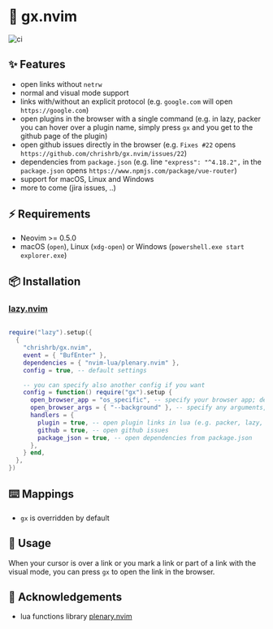 # 🔗 gx.nvim

![ci](https://github.com/chrishrb/gx.nvim/actions/workflows/ci.yml/badge.svg)

## ✨ Features

* open links without `netrw`
* normal and visual mode support
* links with/without an explicit protocol (e.g. `google.com` will open `https://google.com`)
* open plugins in the browser with a single command (e.g. in lazy, packer you can hover over a plugin name, simply press `gx` and you get to the github page of the plugin)
* open github issues directly in the browser (e.g. `Fixes #22` opens `https://github.com/chrishrb/gx.nvim/issues/22`)
* dependencies from `package.json` (e.g. line `"express": "^4.18.2",` in the `package.json` opens `https://www.npmjs.com/package/vue-router`)
* support for macOS, Linux and Windows
* more to come (jira issues, ..)

## ⚡️ Requirements

* Neovim >= 0.5.0
* macOS (`open`), Linux (`xdg-open`) or Windows (`powershell.exe start explorer.exe`)

## 📦 Installation

### [lazy.nvim](https://github.com/folke/lazy.nvim)

```lua

require("lazy").setup({
  {
    "chrishrb/gx.nvim",
    event = { "BufEnter" },
    dependencies = { "nvim-lua/plenary.nvim" },
    config = true, -- default settings

    -- you can specify also another config if you want
    config = function() require("gx").setup {
      open_browser_app = "os_specific", -- specify your browser app; default for macOS is "open" and for Linux "xdg-open"
      open_browser_args = { "--background" }, -- specify any arguments, such as --background for macOS' "open".
      handlers = {
        plugin = true, -- open plugin links in lua (e.g. packer, lazy, ..)
        github = true, -- open github issues
        package_json = true, -- open dependencies from package.json
      },
    } end,
  },
})
```

## ⌨️ Mappings

* `gx` is overridden by default

## 🚀 Usage

When your cursor is over a link or you mark a link or part of a link with the visual mode, you can press `gx` to open the link in the browser.

## 📄 Acknowledgements

* lua functions library [plenary.nvim](https://github.com/nvim-lua/plenary.nvim)
